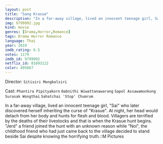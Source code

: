 ```yaml
---
layout: post
title: "Sang Krasue"
description: "In a far-away village, lived an innocent teenage girl, Sai who later discovered herself inheriting the curse of Krasue. At night, her head would detach from her body and hunts for flesh and blood. Villagers are terrified by the deaths of their livestocks and that is when the Krasue hunt begins. Jerd a friend joined the hunt with an unknown reason while Noi, the childhood friend who had just came back to the village decided to stand beside Sai despite knowing the horrifying truth..."
img: 9799992.jpg
kind: movie
genres: [Drama,Horror,Romance]
tags: Drama Horror Romance 
language: Thai
year: 2019
imdb_rating: 6.5
votes: 1179
imdb_id: 9799992
netflix_id: 81093122
color: 495867
---
```

Director: `Sitisiri Mongkolsiri`  

Cast: `Phantira Pipityakorn` `Oabnithi Wiwattanawarang` `Sapol Assawamunkong` `Surasak Wongthai` `Sahatchai 'Stop' Chumrum` 

In a far-away village, lived an innocent teenage girl, "Sai" who later discovered herself inheriting the curse of "Krasue". At night, her head would detach from her body and hunts for flesh and blood. Villagers are terrified by the deaths of their livestocks and that is when the Krasue hunt begins. "Jerd" a friend joined the hunt with an unknown reason while "Noi", the childhood friend who had just came back to the village decided to stand beside Sai despite knowing the horrifying truth.::M Pictures